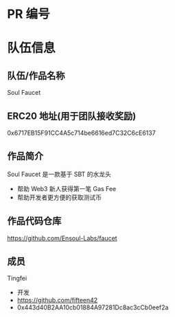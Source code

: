 # PR 编号 
# 队伍信息
## 队伍/作品名称
Soul Faucet

## ERC20 地址(用于团队接收奖励)
0x6717EB15F91CC4A5c714be6616ed7C32C6cE6137

## 作品简介
Soul Faucet 是一款基于 SBT 的水龙头
- 帮助 Web3 新人获得第一笔 Gas Fee
- 帮助开发者更方便的获取测试币

## 作品代码仓库
https://github.com/Ensoul-Labs/faucet

## 成员

Tingfei
- 开发
- https://github.com/fifteen42
- 0x443d40B2AA10cb01884A97281Dc8ac3cCb0eef2a
